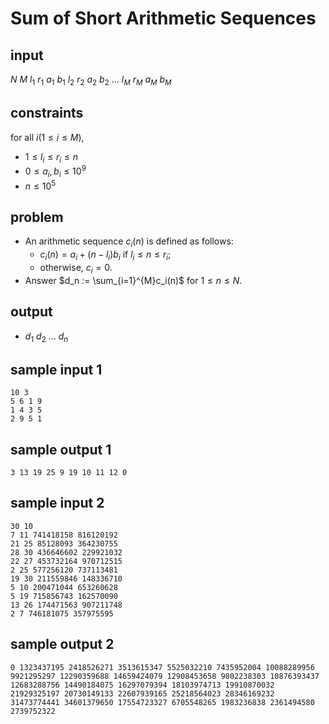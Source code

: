 # Sum of Short Arithmetic Sequences

## input
$N$ $M$
$l_1$ $r_1$ $a_1$ $b_1$ 
$l_2$ $r_2$ $a_2$ $b_2$ 
...
$l_M$ $r_M$ $a_M$ $b_M$ 

## constraints
for all $i (1 \le i \le M)$,
- $1 \le l_i \le r_i \le n$
- $0 \le a_i, b_i \le 10^{9}$
- $n \le 10^{5}$

## problem
- An arithmetic sequence $c_i(n)$ is defined as follows:
    - $c_i(n) = a_i + (n - l_i)b_i$ if $l_i \le n \le r_i$;
    - otherwise, $c_i = 0$.
- Answer $d_n := \sum_{i=1}^{M}c_i(n)$ for $1 \le n \le N$.

## output
- $d_1$ $d_2$ ... $d_n$

## sample input 1
    10 3
    5 6 1 9
    1 4 3 5
    2 9 5 1
## sample output 1
    3 13 19 25 9 19 10 11 12 0

## sample input 2
    30 10
    7 11 741418158 816120192
    21 25 85128093 364230755
    28 30 436646602 229921032
    22 27 453732164 970712515
    2 25 577256120 737113481
    19 30 211559846 148336710
    5 10 200471044 653260628
    5 19 715856743 162570090
    13 26 174471563 907211748
    2 7 746181075 357975595
## sample output 2
    0 1323437195 2418526271 3513615347 5525032210 7435952004 10088289956 9921295297 12290359688 14659424079 12908453658 9802238303 10876393437 12683288756 14490184075 16297079394 18103974713 19910870032 21929325197 20730149133 22607939165 25218564023 28346169232 31473774441 34601379650 17554723327 6705548265 1983236838 2361494580 2739752322